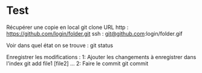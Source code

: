 # Test
Récupérer une copie en local
  git clone URL
    http : https://github.com/login/folder.git
    ssh : git@github.com:login/folder.gif

Voir dans quel état on se trouve :
	git status

Enregistrer les modifications :
	1: Ajouter les changements à enregistrer dans l'index
		git add file1 [file2] ...
	2: Faire le commit
		git commit
